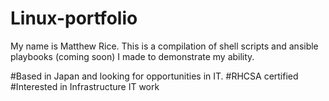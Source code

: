 # Linux-portfolio
My name is Matthew Rice.
This is a compilation of shell scripts and ansible playbooks (coming soon) I made to demonstrate my ability.

#Based in Japan and looking for opportunities in IT.
#RHCSA certified 
#Interested in Infrastructure IT work
